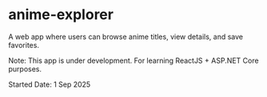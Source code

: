 # anime-explorer
A web app where users can browse anime titles, view details, and save favorites.

Note: This app is under development. For learning ReactJS + ASP.NET Core purposes. 

Started Date: 1 Sep 2025

